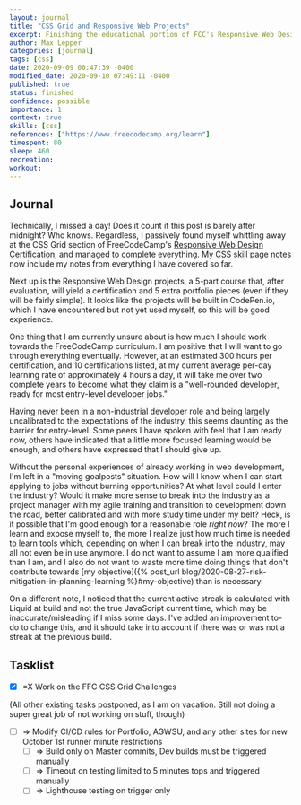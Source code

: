 ```yaml
---
layout: journal
title: "CSS Grid and Responsive Web Projects"
excerpt: Finishing the educational portion of FCC's Responsive Web Design Certification and starting the projects.
author: Max Lepper
categories: [journal]
tags: [css]
date: 2020-09-09 00:47:39 -0400
modified_date: 2020-09-10 07:49:11 -0400
published: true
status: finished
confidence: possible
importance: 1
context: true
skills: [css]
references: ["https://www.freecodecamp.org/learn"]
timespent: 80
sleep: 460
recreation:
workout:
---
```


## Journal

Technically, I missed a day! Does it count if this post is barely after midnight? Who knows. Regardless, I passively found myself whittling away at the CSS Grid section of FreeCodeCamp's [Responsive Web Design Certification]({{page.references[0]}}), and managed to complete everything. My [CSS skill]({{site.baseurl}}/skills/css) page notes now include my notes from everything I have covered so far.

Next up is the Responsive Web Design projects, a 5-part course that, after evaluation, will yield a certification and 5 extra portfolio pieces (even if they will be fairly simple). It looks like the projects will be built in CodePen.io, which I have encountered but not yet used myself, so this will be good experience.

One thing that I am currently unsure about is how much I should work towards the FreeCodeCamp curriculum. I am positive that I will want to go through everything eventually. However, at an estimated 300 hours per certification, and 10 certifications listed, at my current average per-day learning rate of approximately 4 hours a day, it will take me over two complete years to become what they claim is a "well-rounded developer, ready for most entry-level developer jobs."

Having never been in a non-industrial developer role and being largely uncalibrated to the expectations of the industry, this seems daunting as the barrier for entry-level. Some peers I have spoken with feel that I am ready now, others have indicated that a little more focused learning would be enough, and others have expressed that I should give up.

Without the personal experiences of already working in web development, I'm left in a "moving goalposts" situation. How will I know when I can start applying to jobs without burning opportunities? At what level could I enter the industry? Would it make more sense to break into the industry as a project manager with my agile training and transition to development down the road, better calibrated and with more study time under my belt? Heck, is it possible that I'm good enough for a reasonable role _right now_? The more I learn and expose myself to, the more I realize just how much time is needed to learn tools which, depending on when I can break into the industry, may all not even be in use anymore. I do not want to assume I am more qualified than I am, and I also do not want to waste more time doing things that don't contribute towards [my objective]({% post_url blog/2020-08-27-risk-mitigation-in-planning-learning %}#my-objective) than is necessary.

On a different note, I noticed that the current active streak is calculated with Liquid at build and not the true JavaScript current time, which may be inaccurate/misleading if I miss some days. I've added an improvement to-do to change this, and it should take into account if there was or was not a streak at the previous build.

## Tasklist

- [x] <span title="Task carried over from previous day">=X</span> Work on the FFC CSS Grid Challenges

(All other existing tasks postponed, as I am on vacation. Still not doing a super great job of not working on stuff, though)

- [ ] <span title="Task to be added to next entry">=></span> Modify CI/CD rules for Portfolio, AGWSU, and any other sites for new October 1st runner minute restrictions
  - [ ] <span title="Task to be added to next entry">=></span> Build only on Master commits, Dev builds must be triggered manually
  - [ ] <span title="Task to be added to next entry">=></span> Timeout on testing limited to 5 minutes tops and triggered manually
  - [ ] <span title="Task to be added to next entry">=></span> Lighthouse testing on trigger only